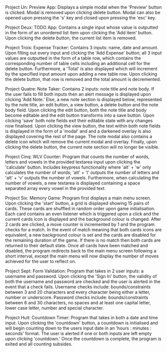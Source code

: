 Project Un: Preview App:
Displays a simple modal when the 'Preview' button is clicked. Modal is removed upon clicking delete button. Modal can also be opened upon pressing the 's' key and closed upon pressing the 'esc' key.

Project Deux: TODO App:
Contains a single input whose value is outputted in the form of an unordered list item upon clicking the 'Add item' button. Upon clicking the delete button, the current list item is removed.

Project Trois: Expense Tracker:
Contains 3 inputs: name, date and amount. Upon filling out every input and clicking the 'Add Expense' button; all 3 input values are outputted in the form of a table row, which contains the corresponding number of table cells including an additional cell for the delete button. Furthermore, a 'Total' is also displayed which will increment by the specified input amount upon adding a new table row. Upon clicking the delete button, that row is removed and the total amount is decremented.

Project Quatre: Note Taker:
Contains 2 inputs: note title and note body. If the user fails to fill both inputs then an alert message is displayed upon clicking 'Add Note.' Else, a new note section is displayed below, represented by the note title, an edit button, a view button, a delete button and the note body field. Upon clicking the edit button, both the note title and body become editable and the edit button transforms into a save button. Upon clicking 'save' both note fields exit their editable state with any changes now finalised. Upon clicking the view button, the text within both note fields is displayed in the form of a 'modal' and and a darkened overlay is also displayed covering the rest of the page. The note modal also contains a delete icon which will remove the current modal and overlay. Finally, upon clicking the delete button, the current note section will no longer be visible.

Project Cinq: WLV Counter:
Program that counts the number of words, letters and vowels in the provided textarea input upon clicking the 'calculate' button.
Includes keypress functionality where 'alt' + 'w' only calculates the number of words; 'alt' + 'l' outputs the number of letters and 'alt' + 'v' outputs the number of vowels. Furthermore, when calculating the number of vowels, a new textarea is displayed containing a space separated array every vowel in the provided text.

Project Six: Memory Game:
Program first displays a main menu screen. Upon clicking the 'start' button, a grid is displayed showing 15 pairs of cards. These cards are shuffled in random order upon game initialisation. Each card contains an even listener which is triggered upon a click and the current cards icon is displayed and the background colour is changed. After 2 cards are clicked, a move counter is incremented by 1 and the program checks for a match. In the event of match meaning that both cards icons are equivalent, a new background colour is set and the cards are disabled for the remaining duration of the game. If there is no match then both cards are returned to their default state. Once all cards have been matched and disabled, the program redirects back to the main menu screen following a short interval, except the main menu will now display the number of moves achieved for the user to reflect on.

Project Sept: Form Validation:
Program that takes in 2 user inputs: a username and password. Upon clicking the 'Sign In' button, the validity of both the username and password are checked and the user is alerted in the event that a check fails. Username checks include: bounds/constraints between 3 and 20 characters and every character being either a letter, number or underscore. Password checks include: bounds/constraints between 6 and 30 characters, no spaces and at least one capital letter, lower case letter, number and special character.

Project Huit: Countdown Timer:
Program that takes in both a date and time input. Upon clicking the 'countdown' button, a countdown is initialised and will begin counting down to the users input date in an 'hours : minutes : seconds' format. The user is alerted if one or both inputs are left empty upon clicking 'countdown.' Once the countdown is complete, the program is exited and all counting subsides.
